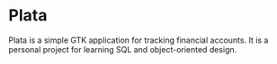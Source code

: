 # Plata
Plata is a simple GTK application for tracking financial accounts. It
is a personal project for learning SQL and object-oriented design.

